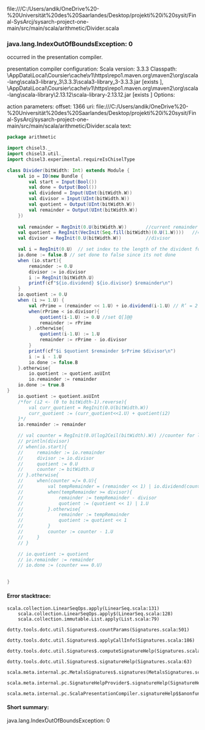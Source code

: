 file:///C:/Users/andik/OneDrive%20-%20Universität%20des%20Saarlandes/Desktop/projekti%20i%20sysit/Final-SysArcj/sysarch-project-one-main/src/main/scala/arithmetic/Divider.scala
### java.lang.IndexOutOfBoundsException: 0

occurred in the presentation compiler.

presentation compiler configuration:
Scala version: 3.3.3
Classpath:
<HOME>\AppData\Local\Coursier\cache\v1\https\repo1.maven.org\maven2\org\scala-lang\scala3-library_3\3.3.3\scala3-library_3-3.3.3.jar [exists ], <HOME>\AppData\Local\Coursier\cache\v1\https\repo1.maven.org\maven2\org\scala-lang\scala-library\2.13.12\scala-library-2.13.12.jar [exists ]
Options:



action parameters:
offset: 1366
uri: file:///C:/Users/andik/OneDrive%20-%20Universität%20des%20Saarlandes/Desktop/projekti%20i%20sysit/Final-SysArcj/sysarch-project-one-main/src/main/scala/arithmetic/Divider.scala
text:
```scala
package arithmetic

import chisel3._
import chisel3.util._
import chisel3.experimental.requireIsChiselType

class Divider(bitWidth: Int) extends Module {
    val io = IO(new Bundle {
        val start = Input(Bool())
        val done = Output(Bool())
        val dividend = Input(UInt(bitWidth.W))
        val divisor = Input(UInt(bitWidth.W))
        val quotient = Output(UInt(bitWidth.W))
        val remainder = Output(UInt(bitWidth.W))
    })
    
    val remainder = RegInit(0.U(bitWidth.W))       //current remainder
    val quotient = RegInit(VecInit(Seq.fill(bitWidth)(0.U(1.W))))   //= {dividend[i:0], quotient[N−1:i+1]}, where dividend is the input dividend and quotient is the final output quotient, and i is the current cycle
    val divisor = RegInit(0.U(bitWidth.W))         //divisor

    val i = RegInit(0.U)  // set index to the length of the divident for the cycles
    io.done := false.B // set done to false since its not done 
    when (io.start){
        remainder := 0.U
        divisor := io.divisor
        i := RegInit(bitWidth.U)
        printf(cf"${io.dividend} ${io.divisor} $remainder\n")
    }
    io.quotient := 0.U
    when (i >= 1.U) {
        val rPrime = (remainder << 1.U) + io.dividend(i-1.U) // R’ = 2 * R + A[i]
        when(rPrime < io.divisor){  
            quotient(i-1.U) := 0.U //set Q[]@@
            remainder := rPrime
        } .otherwise{
            quotient(i-1.U) := 1.U
            remainder := rPrime - io.divisor
        }
        printf(cf"$i $quotient $remainder $rPrime $divisor\n")
        i := i - 1.U
        io.done := false.B
    }.otherwise{
        io.quotient := quotient.asUInt
        io.remainder := remainder
    io.done := true.B
}
    io.quotient := quotient.asUInt
    /*for (i2 <- (0 to bitWidth-1).reverse){
        val curr_quotient = RegInit(0.U(bitWidth.W)) 
        curr_quotient := (curr_quotient<<1.U) + quotient(i2)
    }*/
    io.remainder := remainder

    // val counter = RegInit(0.U(log2Ceil(bitWidth).W)) //counter for loop
    // println(divisor)
    // when(io.start){
    //     remainder := io.remainder
    //     divisor := io.divisor
    //     quotient := 0.U
    //     counter := bitWidth.U
    // }.otherwise{
    //     when(counter =/= 0.U){
    //         val tempRemainder = (remainder << 1) | io.dividend(counter)
    //         when(tempRemainder >= divisor){
    //             remainder := tempRemainder - divisor
    //             quotient := (quotient << 1) | 1.U
    //         }.otherwise{
    //             remainder := tempRemainder
    //             quotient := quotient << 1
    //         }
    //         counter := counter - 1.U
    //     }
    // }

    // io.quotient := quotient
    // io.remainder := remainder
    // io.done := (counter === 0.U)

    
}

```



#### Error stacktrace:

```
scala.collection.LinearSeqOps.apply(LinearSeq.scala:131)
	scala.collection.LinearSeqOps.apply$(LinearSeq.scala:128)
	scala.collection.immutable.List.apply(List.scala:79)
	dotty.tools.dotc.util.Signatures$.countParams(Signatures.scala:501)
	dotty.tools.dotc.util.Signatures$.applyCallInfo(Signatures.scala:186)
	dotty.tools.dotc.util.Signatures$.computeSignatureHelp(Signatures.scala:94)
	dotty.tools.dotc.util.Signatures$.signatureHelp(Signatures.scala:63)
	scala.meta.internal.pc.MetalsSignatures$.signatures(MetalsSignatures.scala:17)
	scala.meta.internal.pc.SignatureHelpProvider$.signatureHelp(SignatureHelpProvider.scala:51)
	scala.meta.internal.pc.ScalaPresentationCompiler.signatureHelp$$anonfun$1(ScalaPresentationCompiler.scala:412)
```
#### Short summary: 

java.lang.IndexOutOfBoundsException: 0